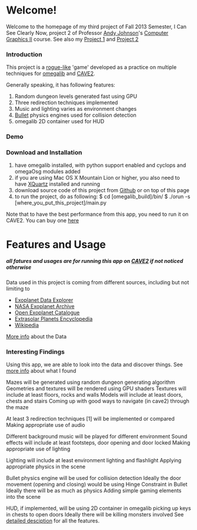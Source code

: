 # Welcome!

Welcome to the homepage of my third project of Fall 2013 Semester, I Can See Clearly Now, project 2 of Professor [Andy Johnson](http://www.evl.uic.edu/aej/)'s [Computer Graphics II](http://www.evl.uic.edu/aej/526/) course.
See also my [Project 1](http://joysword.github.io/cs526.project1/) and [Project 2](http://joysword.github.io/cs526.project2/)

### Introduction

This project is a [rogue-like](http://en.wikipedia.org/wiki/Roguelike) 'game' developed as a practice on multiple techniques for [omegalib](http://github.com/uic-evl/omegalib) and [CAVE2](http://www.evl.uic.edu/core.php?mod=4&type=1&indi=424).

Generally speaking, it has following features:

1. Random dungeon levels generated fast using GPU
2. Three redirection techniques implemented
3. Music and lighting varies as environment changes
4. [Bullet](http://bulletphysics.org/wordpress/) physics engines used for collision detection
5. omegalib 2D container used for HUD

### Demo

### Download and Installation

1. have omegalib installed, with python support enabled and cyclops and omegaOsg modules added
2. if you are using Mac OS X Mountain Lion or higher, you also need to have [XQuartz](http://xquartz.macosforge.org/landing/) installed and running
3. download source code of this project from [Github](https://github.com/joysword/cs526.project3) or on top of this page
4. to run the project, do as following:
$ cd [omegalib_build]/bin/
$ ./orun -s [where_you_put_this_project]/main.py

Note that to have the best performance from this app, you need to run it on CAVE2. You can buy one [here](http://www.mechdyne.com/cave2.aspx)

# Features and Usage
##### all fatures and usages are for running this app on [CAVE2](http://www.evl.uic.edu/core.php?mod=4&type=1&indi=424) if not noticed otherwise

Data used in this project is coming from different sources, including but not limiting to

* [Exoplanet Data Explorer](http://exoplanets.org/table?datasets=explorer)
* [NASA Exoplanet Archive](http://exoplanetarchive.ipac.caltech.edu)
* [Open Exoplanet Catalogue](http://www.openexoplanetcatalogue.com/index.php)
* [Extrasolar Planets Encyclopedia](http://exoplanet.eu)
* [Wikipedia](http://en.wikipedia.org)

[More info](data.html) about the Data

### Interesting Findings
Using this app, we are able to look into the data and discover things. See [more info](findings.html) about what I found



Mazes will be generated using random dungeon generating algorithm
Geometries and textures will be rendered using GPU shaders
Textures will include at least floors, rocks and walls
Models will include at least doors, chests and stairs
Coming up with good ways to navigate (in cave2) through the maze

At least 3 redirection techniques [1] will be implemented or compared
Making appropriate use of audio

Different background music will be played for different environment
Sound effects will include at least footsteps, door opening and door locked
Making appropriate use of lighting

Lighting will include at least environment lighting and flashlight
Applying appropriate physics in the scene

Bullet physics engine will be used for collision detection
Ideally the door movement (opening and closing) would be using Hinge Constraint in Bullet
Ideally there will be as much as physics
Adding simple gaming elements into the scene

HUD, if implemented, will be using 2D container in omegalib
picking up keys in chests to open doors
Ideally there will be killing monsters involved
See [detailed desciption](features.html) for all the features.
